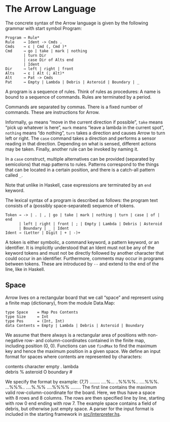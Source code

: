 # The Arrow Language

The concrete syntax of the Arrow language is given by the following grammar with start
symbol Program:

```
Program → Rule*
Rule    → Ident -> Cmds .
Cmds    → ε | Cmd (, Cmd )*
Cmd     → go | take | mark | nothing
        | turn Dir
        | case Dir of Alts end
        | Ident
Dir     → left | right | front
Alts    → ε | Alt (; Alt)*
Alt     → Pat -> Cmds
Pat     → Empty | Lambda | Debris | Asteroid | Boundary | _
```

A program is a sequence of rules. Think of rules as procedures: A name is bound to a sequence of commands. Rules are terminated by a period.

Commands are separated by commas. There is a fixed number of commands. These are instructions for Arrow. 

Informally, `go` means “move in the current direction if possible”, `take` means “pick up whatever is here”, `mark` means “leave a lambda in the current spot”, `nothing` means “do nothing”, `turn` takes a direction and causes Arrow to turn left or right. The `case` command takes a direction and performs a sensor reading in that direction. Depending on what is sensed, different actions may be taken. Finally, another rule can be invoked by naming it.

In a `case` construct, multiple alternatives can be provided (separated by semicolons) that map patterns to rules. Patterns correspond to the things that can be located in a certain position, and there is a catch-all pattern called `_`.

Note that unlike in Haskell, case expressions are terminated by an `end` keyword.

The lexical syntax of a program is described as follows: the program text consists of a (possibly space-separated) sequence of tokens.

```
Token → -> | . | , | go | take | mark | nothing | turn | case | of | end
      | left | right | front | ; | Empty | Lambda | Debris | Asteroid 
      | Boundary | _ | Ident
Ident → (Letter | Digit | + | -)+
```

A token is either symbolic, a command keyword, a pattern keyword, or an identifier. It is implicitly understood that an Ident must not be any of the keyword tokens and must not be directly followed by another character that could occur in an identifier.
Furthermore, comments may occur in programs between tokens. These are introduced by `--` and extend to the end of the line, like in Haskell.

## Space
Arrow lives on a rectangular board that we call “space” and represent using a finite map (dictionary), from the module Data.Map:

```
type Space    = Map Pos Contents
type Size     = Int
type Pos      = (Int, Int)
data Contents = Empty | Lambda | Debris | Asteroid | Boundary
```
We assume that there always is a rectangular area of positions with non-negative row- and column-coordinates contained in the finite map, including position (0, 0). 
Functions can use `findMax` to find the maximum key and hence the maximum position in a given space.
We define an input format for spaces where contents are represented by characters:

  contents    character
  empty       .
  lambda      \
  debris      %
  asteroid    O
  boundary    #

We specify the format by example:
(7,7)
........
....%...
..%%%%..
....%%%.
...%%%..
....%.%%
....%%%%
........
The first line contains the maximum valid row-column-coordinate for the board. Here, we thus have a space with 8 rows and 8 columns. The rows are then specified line by line, starting with row 0 end ending with row 7. The example space contains a field of debris, but otherwise just empty space.
A parser for the input format is included in the starting framework in [src/Interpreter.hs](src/Interpreter.hs).
